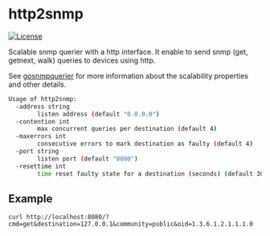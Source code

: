 # http2snmp

[![License](https://img.shields.io/github/license/aleasoluciones/http2snmp)](https://github.com/aleasoluciones/http2snmp/blob/master/LICENSE)

Scalable snmp querier with a http interface. 
It enable to send snmp (get, getnext, walk) queries to devices using http.

See [gosnmpquerier](https://github.com/aleasoluciones/gosnmpquerier) for more information about the scalability properties and other details.

```sh
Usage of http2snmp:
  -address string
    	listen address (default "0.0.0.0")
  -contention int
    	max concurrent queries per destination (default 4)
  -maxerrors int
    	consecutive errors to mark destination as faulty (default 4)
  -port string
    	listen port (default "8080")
  -resettime int
    	time reset faulty state for a destination (seconds) (default 30)
```

## Example

```
curl http://localhost:8080/?cmd=get&destination=127.0.0.1&community=public&oid=1.3.6.1.2.1.1.1.0
```
